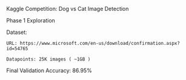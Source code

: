 
Kaggle Competition: Dog vs Cat Image Detection 


Phase 1 Exploration

  Dataset:
  
    URL: https://www.microsoft.com/en-us/download/confirmation.aspx?id=54765
    
    Datapoints: 25K images ( ~1GB )
    

 Final Validation Accuracy: 86.95%

